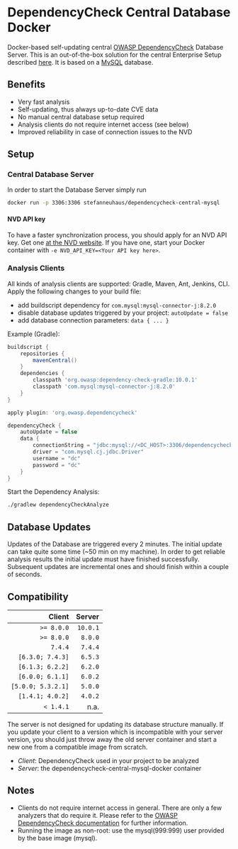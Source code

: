# DependencyCheck Central Database Docker

Docker-based self-updating central [OWASP DependencyCheck](https://www.owasp.org/index.php/OWASP_Dependency_Check) Database Server.
This is an out-of-the-box solution for the central Enterprise Setup described [here](https://jeremylong.github.io/DependencyCheck/data/database.html). It is based on a [MySQL](https://hub.docker.com/_/mysql/) database.

## Benefits
- Very fast analysis
- Self-updating, thus always up-to-date CVE data
- No manual central database setup required
- Analysis clients do not require internet access (see below)
- Improved reliability in case of connection issues to the NVD


## Setup

### Central Database Server

In order to start the Database Server simply run
```bash
docker run -p 3306:3306 stefanneuhaus/dependencycheck-central-mysql
```

#### NVD API key

To have a faster synchronization process, you should apply for an NVD API key.
Get one [at the NVD website](https://nvd.nist.gov/developers/request-an-api-key).
If you have one, start your Docker container with `-e NVD_API_KEY=<Your API key here>`.

### Analysis Clients

All kinds of analysis clients are supported: Gradle, Maven, Ant, Jenkins, CLI. Apply the following changes to your build file:
- add buildscript dependency for `com.mysql:mysql-connector-j:8.2.0`
- disable database updates triggered by your project: `autoUpdate = false`
- add database connection parameters: `data { ... }`

Example (Gradle):
```groovy
buildscript {
    repositories {
        mavenCentral()
    }
    dependencies {
        classpath 'org.owasp:dependency-check-gradle:10.0.1'
        classpath 'com.mysql:mysql-connector-j:8.2.0'
    }
}

apply plugin: 'org.owasp.dependencycheck'

dependencyCheck {
    autoUpdate = false
    data {
        connectionString = "jdbc:mysql://<DC_HOST>:3306/dependencycheck?useSSL=false&allowPublicKeyRetrieval=true"
        driver = "com.mysql.cj.jdbc.Driver"
        username = "dc"
        password = "dc"
    }
}
```

Start the Dependency Analysis:
```bash
./gradlew dependencyCheckAnalyze
```


## Database Updates

Updates of the Database are triggered every 2 minutes. The initial update can take quite some time (~50 min on my machine). In order to get reliable analysis results the initial update must have finished successfully. Subsequent updates are incremental ones and should finish within a couple of seconds.


## Compatibility

|             Client |  Server |
|-------------------:|--------:|
|         `>= 8.0.0` |`10.0.1` |
|         `>= 8.0.0` | `8.0.0` |
|            `7.4.4` | `7.4.4` |
|   `[6.3.0; 7.4.3]` | `6.5.3` |
|   `[6.1.3; 6.2.2]` | `6.2.0` |
|   `[6.0.0; 6.1.1]` | `6.0.2` |
| `[5.0.0; 5.3.2.1]` | `5.0.0` |
|   `[1.4.1; 4.0.2]` | `4.0.2` |
|          `< 1.4.1` |    n.a. |

The server is not designed for updating its database structure manually. If you update your client to a version which is incompatible with your server version, 
you should just throw away the old server container and start a new one from a compatible image from scratch.

* _Client_: DependencyCheck used in your project to be analyzed
* _Server_: the dependencycheck-central-mysql-docker container


## Notes

- Clients do not require internet access in general. There are only a few analyzers that do require it. Please refer to the [OWASP DependencyCheck documentation](https://jeremylong.github.io/DependencyCheck/data/index.html#Downloading_Additional_Information) for further information.
- Running the image as non-root: use the mysql(999:999) user provided by the base image (mysql).
